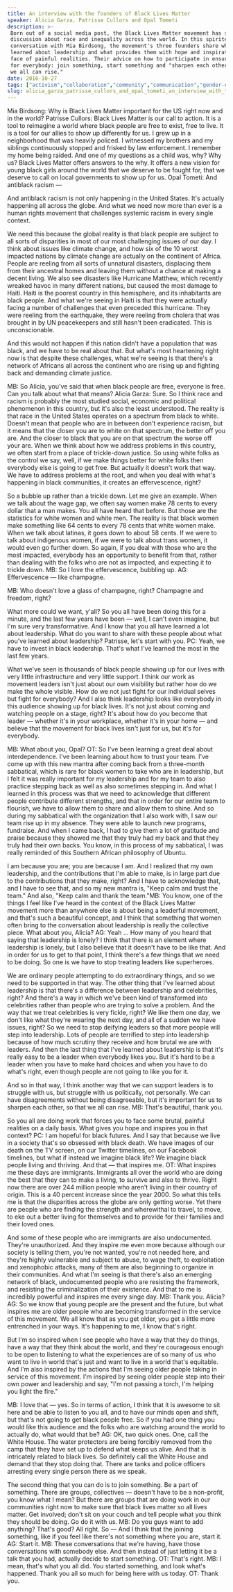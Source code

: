 ```yaml
---
title: An interview with the founders of Black Lives Matter
speaker: Alicia Garza, Patrisse Cullors and Opal Tometi
description: >-
 Born out of a social media post, the Black Lives Matter movement has sparked
 discussion about race and inequality across the world. In this spirited
 conversation with Mia Birdsong, the movement's three founders share what they've
 learned about leadership and what provides them with hope and inspiration in the
 face of painful realities. Their advice on how to participate in ensuring freedom
 for everybody: join something, start something and "sharpen each other, so that
 we all can rise."
date: 2016-10-27
tags: ["activism","collaboration","community","communication","gender-equality","history","humanity","identity","inequality","immigration","media","race","poverty","social-change","social-media","society"]
slug: alicia_garza_patrisse_cullors_and_opal_tometi_an_interview_with_the_founders_of_black_lives_matter
---
```


Mia Birdsong: Why is Black Lives Matter important for the US right now and in the
world? Patrisse Cullors: Black Lives Matter is our call to action. It is a tool to
reimagine a world where black people are free to exist, free to live. It is a tool for our
allies to show up differently for us. I grew up in a neighborhood that was heavily policed.
I witnessed my brothers and my siblings continuously stopped and frisked by law
enforcement. I remember my home being raided. And one of my questions as a child was, why?
Why us? Black Lives Matter offers answers to the why. It offers a new vision for young
black girls around the world that we deserve to be fought for, that we deserve to call on
local governments to show up for us. Opal Tometi: And antiblack racism —

And antiblack racism is not only happening in the United States. It's actually happening
all across the globe. And what we need now more than ever is a human rights movement that
challenges systemic racism in every single context.

We need this because the global reality is that black people are subject to all sorts of
disparities in most of our most challenging issues of our day. I think about issues like
climate change, and how six of the 10 worst impacted nations by climate change are
actually on the continent of Africa. People are reeling from all sorts of unnatural
disasters, displacing them from their ancestral homes and leaving them without a chance at
making a decent living. We also see disasters like Hurricane Matthew, which recently
wreaked havoc in many different nations, but caused the most damage to Haiti. Haiti is the
poorest country in this hemisphere, and its inhabitants are black people. And what we're
seeing in Haiti is that they were actually facing a number of challenges that even
preceded this hurricane. They were reeling from the earthquake, they were reeling from
cholera that was brought in by UN peacekeepers and still hasn't been eradicated. This is
unconscionable.

And this would not happen if this nation didn't have a population that was black, and we
have to be real about that. But what's most heartening right now is that despite these
challenges, what we're seeing is that there's a network of Africans all across the
continent who are rising up and fighting back and demanding climate justice.

MB: So Alicia, you've said that when black people are free, everyone is free. Can you talk
about what that means? Alicia Garza: Sure. So I think race and racism is probably the most
studied social, economic and political phenomenon in this country, but it's also the least
understood. The reality is that race in the United States operates on a spectrum from
black to white. Doesn't mean that people who are in between don't experience racism, but
it means that the closer you are to white on that spectrum, the better off you are. And
the closer to black that you are on that spectrum the worse off your are. When we think
about how we address problems in this country, we often start from a place of trickle-down
justice. So using white folks as the control we say, well, if we make things better for
white folks then everybody else is going to get free. But actually it doesn't work that
way. We have to address problems at the root, and when you deal with what's happening in
black communities, it creates an effervescence, right?

So a bubble up rather than a trickle down. Let me give an example. When we talk about the
wage gap, we often say women make 78 cents to every dollar that a man makes. You all have
heard that before. But those are the statistics for white women and white men. The reality
is that black women make something like 64 cents to every 78 cents that white women make.
When we talk about latinas, it goes down to about 58 cents. If we were to talk about
indigenous women, if we were to talk about trans women, it would even go further down. So
again, if you deal with those who are the most impacted, everybody has an opportunity to
benefit from that, rather than dealing with the folks who are not as impacted, and
expecting it to trickle down. MB: So I love the effervescence, bubbling up. AG:
Effervescence — like champagne.

MB: Who doesn't love a glass of champagne, right? Champagne and freedom,
right?

What more could we want, y'all? So you all have been doing this for a minute, and the last
few years have been — well, I can't even imagine, but I'm sure very transformative. And I
know that you all have learned a lot about leadership. What do you want to share with
these people about what you've learned about leadership? Patrisse, let's start with
you. PC: Yeah, we have to invest in black leadership. That's what I've learned the most in
the last few years.

What we've seen is thousands of black people showing up for our lives with very little
infrastructure and very little support. I think our work as movement leaders isn't just
about our own visibility but rather how do we make the whole visible. How do we not just
fight for our individual selves but fight for everybody? And I also think leadership looks
like everybody in this audience showing up for black lives. It's not just about coming and
watching people on a stage, right? It's about how do you become that leader — whether it's
in your workplace, whether it's in your home — and believe that the movement for black
lives isn't just for us, but it's for everybody.

MB: What about you, Opal? OT: So I've been learning a great deal about interdependence.
I've been learning about how to trust your team. I've come up with this new mantra after
coming back from a three-month sabbatical, which is rare for black women to take who are
in leadership, but I felt it was really important for my leadership and for my team to
also practice stepping back as well as also sometimes stepping in. And what I learned in
this process was that we need to acknowledge that different people contribute different
strengths, and that in order for our entire team to flourish, we have to allow them to
share and allow them to shine. And so during my sabbatical with the organization that I
also work with, I saw our team rise up in my absence. They were able to launch new
programs, fundraise. And when I came back, I had to give them a lot of gratitude and
praise because they showed me that they truly had my back and that they truly had their
own backs. You know, in this process of my sabbatical, I was really reminded of this
Southern African philosophy of Ubuntu.

I am because you are; you are because I am. And I realized that my own leadership, and the
contributions that I'm able to make, is in large part due to the contributions that they
make, right? And I have to acknowledge that, and I have to see that, and so my new mantra
is, "Keep calm and trust the team." And also, "Keep calm and thank the team."MB: You know,
one of the things I feel like I've heard in the context of the Black Lives Matter movement
more than anywhere else is about being a leaderful movement, and that's such a beautiful
concept, and I think that something that women often bring to the conversation about
leadership is really the collective piece. What about you, Alicia? AG: Yeah ... How many of
you heard that saying that leadership is lonely? I think that there is an element where
leadership is lonely, but I also believe that it doesn't have to be like that. And in
order for us to get to that point, I think there's a few things that we need to be
doing. So one is we have to stop treating leaders like superheroes.

We are ordinary people attempting to do extraordinary things, and so we need to be
supported in that way. The other thing that I've learned about leadership is that there's a
difference between leadership and celebrities, right? And there's a way in which we've
been kind of transformed into celebrities rather than people who are trying to solve a
problem. And the way that we treat celebrities is very fickle, right? We like them one
day, we don't like what they're wearing the next day, and all of a sudden we have issues,
right? So we need to stop deifying leaders so that more people will step into leadership.
Lots of people are terrified to step into leadership because of how much scrutiny they
receive and how brutal we are with leaders. And then the last thing that I've learned about
leadership is that it's really easy to be a leader when everybody likes you. But it's hard
to be a leader when you have to make hard choices and when you have to do what's right,
even though people are not going to like you for it.

And so in that way, I think another way that we can support leaders is to struggle with
us, but struggle with us politically, not personally. We can have disagreements without
being disagreeable, but it's important for us to sharpen each other, so that we all can
rise. MB: That's beautiful, thank you.

So you all are doing work that forces you to face some brutal, painful realities on a
daily basis. What gives you hope and inspires you in that context? PC: I am hopeful for
black futures. And I say that because we live in a society that's so obsessed with black
death. We have images of our death on the TV screen, on our Twitter timelines, on our
Facebook timelines, but what if instead we imagine black life? We imagine black people
living and thriving. And that — that inspires me. OT: What inspires me these days are
immigrants. Immigrants all over the world who are doing the best that they can to make a
living, to survive and also to thrive. Right now there are over 244 million people who
aren't living in their country of origin. This is a 40 percent increase since the year
2000. So what this tells me is that the disparities across the globe are only getting
worse. Yet there are people who are finding the strength and wherewithal to travel, to
move, to eke out a better living for themselves and to provide for their families and
their loved ones.

And some of these people who are immigrants are also undocumented. They're unauthorized.
And they inspire me even more because although our society is telling them, you're not
wanted, you're not needed here, and they're highly vulnerable and subject to abuse, to
wage theft, to exploitation and xenophobic attacks, many of them are also beginning to
organize in their communities. And what I'm seeing is that there's also an emerging
network of black, undocumented people who are resisting the framework, and resisting the
criminalization of their existence. And that to me is incredibly powerful and inspires me
every singe day. MB: Thank you. Alicia? AG: So we know that young people are the present and
the future, but what inspires me are older people who are becoming transformed in the
service of this movement. We all know that as you get older, you get a little more
entrenched in your ways. It's happening to me, I know that's right.

But I'm so inspired when I see people who have a way that they do things, have a way that
they think about the world, and they're courageous enough to be open to listening to what
the experiences are of so many of us who want to live in world that's just and want to
live in a world that's equitable. And I'm also inspired by the actions that I'm seeing
older people taking in service of this movement. I'm inspired by seeing older people step
into their own power and leadership and say, "I'm not passing a torch, I'm helping you
light the fire."

MB: I love that — yes. So in terms of action, I think that it is awesome to sit here and be
able to listen to you all, and to have our minds open and shift, but that's not going to
get black people free. So if you had one thing you would like this audience and the folks
who are watching around the world to actually do, what would that be? AG: OK, two quick
ones. One, call the White House. The water protectors are being forcibly removed from the
camp that they have set up to defend what keeps us alive. And that is intricately related
to black lives. So definitely call the White House and demand that they stop doing that.
There are tanks and police officers arresting every single person there as we
speak.

The second thing that you can do is to join something. Be a part of something. There are
groups, collectives — doesn't have to be a non-profit, you know what I mean? But there are
groups that are doing work in our communities right now to make sure that black lives
matter so all lives matter. Get involved; don't sit on your couch and tell people what you
think they should be doing. Go do it with us. MB: Do you guys want to add anything? That's
good? All right. So — And I think that the joining something, like if you feel like
there's not something where you are, start it. AG: Start it. MB: These conversations that
we're having, have those conversations with somebody else. And then instead of just
letting it be a talk that you had, actually decide to start something. OT: That's right. MB:
I mean, that's what you all did. You started something, and look what's happened. Thank
you all so much for being here with us today. OT: Thank you.

<!--
ad_duration=3.33
comment_count=114
event="TEDWomen 2016"
external_start_time=0
has_talk_citation=0
intro_duration=11.82
is_subtitle_required="False"
is_talk_featured="True"
language="en"
language_swap="False"
native_language="en"
number_of_related_talks=6
number_of_speakers=4
number_of_subtitled_videos=18
number_of_tags=16
number_of_talk_download_languages=18
number_of_talk_more_resources=0
number_of_talk_recommendations=1
number_of_talks_take_actions=1
post_ad_duration=0.83
published_timestamp="2016-11-29 15:50:19"
recording_date="2016-10-27"
speaker_description="Writer, activist"
speaker_is_published=1
speaker_name="Alicia Garza, Patrisse Cullors and Opal Tometi"
speaker_what_others_say="[Garza challenges] a nation that has failed to live up to its stated belief that 'all men are created equal.'"
talk_more_resources=[]
talk_name="An interview with the founders of Black Lives Matter"
talk_recommendations_blurb="Check out more information about racial injustice curated by Opal Tometi."
talks_tags=["activism","collaboration","community","communication","gender-equality","history","humanity","identity","inequality","immigration","media","race","poverty","social-change","social-media","society"]
url_audio="https://download.ted.com/talks/AliciaGarzaandPatrisseCullorsandOpalTometi_2016W.mp3?apikey=acme-roadrunner"
url_photo_speaker="https://pe.tedcdn.com/images/ted/6801fab276ad1d8ae4656e458e9a27122a8c568f_254x191.jpg"
url_webpage="https://www.ted.com/talks/alicia_garza_patrisse_cullors_and_opal_tometi_an_interview_with_the_founders_of_black_lives_matter"
video_type_name="TED Stage Talk"
-->